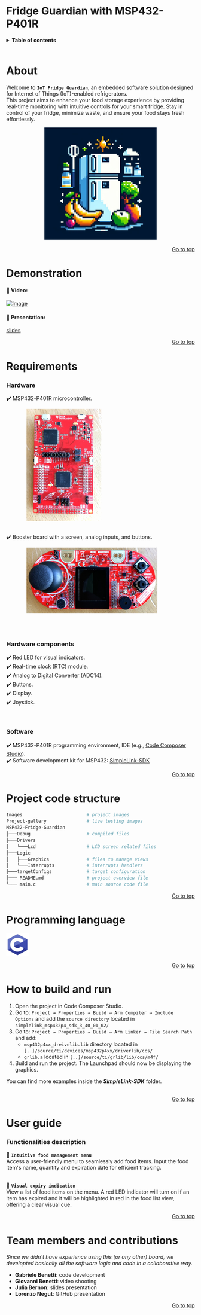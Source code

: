 # Fridge Guardian with MSP432-P401R

<details>
<summary><b>Table of contents</b></summary>

1. [About](#about)
2. [Demonstration](#demonstration)
3. [Requirements](#requirements)
4. [Project structure](#project-code-structure)
5. [Programming language](#programming-language)
6. [How to build and run](#how-to-build-and-run)
7. [User guide](#user-guide)
8. [Team members](#team-members-and-contributions)

</details>
<br>



# About

Welcome to **`IoT Fridge Guardian`**, an embedded software solution designed for Internet of Things (IoT)-enabled refrigerators.  
This project aims to enhance your food storage experience by providing real-time monitoring with intuitive controls for your smart fridge.
Stay in control of your fridge, minimize waste, and ensure your food stays fresh effortlessly.

<div align="center">
  <a> <img src="/Images/fridgeLogo.jpg" width="300" height="300"> </a>
</div>

<div align="right">

[Go to top](#fridge-guardian-with-msp432-p401r)

</div>



# Demonstration

#### :movie_camera: Video:

<a href="http://www.youtube.com/watch?v=1fKpxXr2Xhc">
    <img src="https://img.youtube.com/vi/1fKpxXr2Xhc/0.jpg" alt="Image" width="150" height="90">
</a>
<br>

#### :paperclip: Presentation:  
[slides](https://github.com/loreneg/food-expiration-proj/blob/main/presentation.pdf)
<br>

<div align="right">
    
[Go to top](#fridge-guardian-with-msp432-p401r)

</div>



# Requirements

### **Hardware**

  :heavy_check_mark: MSP432-P401R microcontroller.  
  <pre style="margin-left: 20px;">
    <img src="/Images/MSP432.jpg" width="200" height="300">
  </pre>
  :heavy_check_mark: Booster board with a screen, analog inputs, and buttons.  
  <pre style="margin-left: 20px;">
    <img src="/Images/BoosterPack.jpeg" width="350" height="175">
  </pre>

<br>

### Hardware components

  :heavy_check_mark: Red LED for visual indicators.  
  :heavy_check_mark: Real-time clock (RTC) module.  
  :heavy_check_mark: Analog to Digital Converter (ADC14).  
  :heavy_check_mark: Buttons.  
  :heavy_check_mark: Display.  
  :heavy_check_mark: Joystick.  

<br>

### **Software**

  :heavy_check_mark: MSP432-P401R programming environment, IDE (e.g., [Code Composer Studio](https://www.ti.com/tool/CCSTUDIO)).  
  :heavy_check_mark: Software development kit for MSP432: [SimpleLink-SDK](https://www.ti.com/tool/download/SIMPLELINK-MSP432-SDK/3.40.01.02)  

<div align="right">
    
[Go to top](#fridge-guardian-with-msp432-p401r)

</div>



# Project code structure

```bash
Images                        # project images
Project-gallery               # live testing images
MSP432-Fridge-Guardian
├───Debug                     # compiled files
├───Drivers
│   └───Lcd                   # LCD screen related files
├───Logic
│   ├───Graphics              # files to manage views
│   └───Interrupts            # interrupts handlers
├───targetConfigs             # target configuration
├─── README.md                # project overview file
└─── main.c                   # main source code file
```

<div align="right">

[Go to top](#fridge-guardian-with-msp432-p401r)

</div>



# Programming language

<a><img src="/Images/C-logo.jpg" width="60" height="60"></a>

<div align="right">
    
[Go to top](#fridge-guardian-with-msp432-p401r)

</div>



# How to build and run

1. Open the project in Code Composer Studio.  
3. Go to: ```Project → Properties → Build → Arm Compiler → Include Options``` and add the ```source directory``` located in ```simplelink_msp432p4_sdk_3_40_01_02/```  
4. Go to: ```Project → Properties → Build → Arm Linker → File Search Path``` and add:
   + ```msp432p4xx_dreivelib.lib``` directory located in ```[..]/source/ti/devices/msp432p4xx/driverlib/ccs/```
   + ```grlib.a``` located in ```[..]/source/ti/grlib/lib/ccs/m4f/```  
6. Build and run the project. The Launchpad should now be displaying the graphics.  

You can find more examples inside the ***SimpleLink-SDK*** folder.  
<br>

<div align="right">
    
[Go to top](#fridge-guardian-with-msp432-p401r)

</div>



# User guide

### Functionalities description

:meat_on_bone: **`Intuitive food management menu`**  
Access a user-friendly menu to seamlessly add food items. Input the food item's name, quantity and expiration date for efficient tracking.
<br><br>

:red_circle: **`Visual expiry indication`**  
View a list of food items on the menu. A red LED indicator will turn on if an item has expired and it will be highlighted in red in the food list view, offering a clear visual cue.
<br>

<div align="right">
    
[Go to top](#fridge-guardian-with-msp432-p401r)

</div>



# Team members and contributions

*Since we didn't have experience using this (or any other) board, we developted basically all the software logic and code in a collaborative way.*

- **Gabriele Benetti**: code development  
- **Giovanni Benetti**: video shooting  
- **Julia Bernon**: slides presentation  
- **Lorenzo Negut**: GitHub presentation  

<div align="right">

[Go to top](#fridge-guardian-with-msp432-p401r)

</div>
